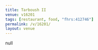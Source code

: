 ```yaml
---
title: Tarboush II
venue: v16201
tags: [restaurant, food, "fhrs:412746"]
permalink: /v/16201/
layout: venue
---
```

null
